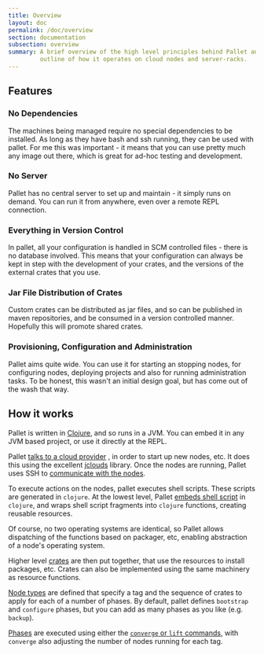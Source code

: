 ```yaml
---
title: Overview
layout: doc
permalink: /doc/overview
section: documentation
subsection: overview
summary: A brief overview of the high level principles behind Pallet and an
         outline of how it operates on cloud nodes and server-racks.
---
```


Features
--------

### No Dependencies

The machines being managed require no special
dependencies to be installed. As long as they have bash and ssh
running, they can be used with pallet. For me this was important - it
means that you can use pretty much any image out there, which is great
for ad-hoc testing and development.

### No Server

Pallet has no central server to set up and maintain - it simply runs
on demand. You can run it from anywhere, even over a remote REPL
connection.

### Everything in Version Control

In pallet, all your configuration is handled in SCM controlled files -
there is no database involved. This means that your configuration can
always be kept in step with the development of your crates, and the
versions of the external crates that you use.

### Jar File Distribution of Crates

Custom crates can be distributed as jar files, and so can be published
in maven repositories, and be consumed in a version controlled manner.
Hopefully this will promote shared crates.

### Provisioning, Configuration and Administration

Pallet aims quite wide. You can use it for starting an stopping nodes,
for configuring nodes, deploying projects and also for running
administration tasks. To be honest, this wasn't an initial design
goal, but has come out of the wash that way.

How it works
------------

Pallet is written in [Clojure](http://clojure.org), and so runs in a
JVM. You can embed it in any JVM based project, or use it directly at
the REPL.

Pallet [talks to a cloud provider](/doc/reference/providers) , in
order to start up new nodes, etc. It does this using the excellent
[jclouds](http://jclouds.org) library. Once the nodes are running,
Pallet uses SSH to
[communicate with the nodes](/doc/reference/node-push).

To execute actions on the nodes, pallet executes shell scripts. These
scripts are generated in `clojure`. At the lowest level, Pallet
[embeds shell script](/doc/reference/script) in `clojure`, and wraps
shell script fragments into `clojure` functions, creating reusable
resources.

Of course, no two operating systems are identical, so Pallet allows
dispatching of the functions based on packager, etc, enabling
abstraction of a node's operating system.

Higher level [crates](/doc/reference/crates) are then put together,
that use the resources to install packages, etc. Crates can also be
implemented using the same machinery as resource functions.

[Node types](/doc/reference/node-types) are defined that specify a tag
and the sequence of crates to apply for each of a number of phases. By
default, pallet defines `bootstrap` and `configure` phases, but you
can add as many phases as you like (e.g. `backup`).

[Phases](/doc/reference/phases) are executed using either the
[`converge` or `lift` commands](/doc/reference/operations), with
`converge` also adjusting the number of nodes running for each tag.
